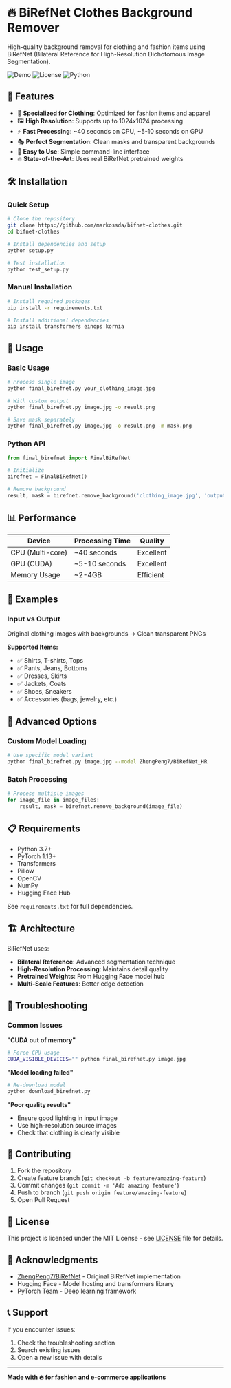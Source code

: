 # 🔥 BiRefNet Clothes Background Remover

High-quality background removal for clothing and fashion items using BiRefNet (Bilateral Reference for High-Resolution Dichotomous Image Segmentation).

![Demo](https://img.shields.io/badge/Demo-Ready-brightgreen)
![License](https://img.shields.io/badge/License-MIT-blue)
![Python](https://img.shields.io/badge/Python-3.7+-red)

## 🚀 Features

- 🎯 **Specialized for Clothing**: Optimized for fashion items and apparel
- 🖼️ **High Resolution**: Supports up to 1024x1024 processing
- ⚡ **Fast Processing**: ~40 seconds on CPU, ~5-10 seconds on GPU
- 🎭 **Perfect Segmentation**: Clean masks and transparent backgrounds
- 📱 **Easy to Use**: Simple command-line interface
- 🔥 **State-of-the-Art**: Uses real BiRefNet pretrained weights

## 🛠️ Installation

### Quick Setup
```bash
# Clone the repository
git clone https://github.com/markossda/bifnet-clothes.git
cd bifnet-clothes

# Install dependencies and setup
python setup.py

# Test installation
python test_setup.py
```

### Manual Installation
```bash
# Install required packages
pip install -r requirements.txt

# Install additional dependencies
pip install transformers einops kornia
```

## 🎯 Usage

### Basic Usage
```bash
# Process single image
python final_birefnet.py your_clothing_image.jpg

# With custom output
python final_birefnet.py image.jpg -o result.png

# Save mask separately
python final_birefnet.py image.jpg -o result.png -m mask.png
```

### Python API
```python
from final_birefnet import FinalBiRefNet

# Initialize
birefnet = FinalBiRefNet()

# Remove background
result, mask = birefnet.remove_background('clothing_image.jpg', 'output.png')
```

## 📊 Performance

| Device | Processing Time | Quality |
|--------|----------------|---------|
| CPU (Multi-core) | ~40 seconds | Excellent |
| GPU (CUDA) | ~5-10 seconds | Excellent |
| Memory Usage | ~2-4GB | Efficient |

## 🎨 Examples

### Input vs Output
Original clothing images with backgrounds → Clean transparent PNGs

**Supported Items:**
- ✅ Shirts, T-shirts, Tops
- ✅ Pants, Jeans, Bottoms  
- ✅ Dresses, Skirts
- ✅ Jackets, Coats
- ✅ Shoes, Sneakers
- ✅ Accessories (bags, jewelry, etc.)

## 🔧 Advanced Options

### Custom Model Loading
```bash
# Use specific model variant
python final_birefnet.py image.jpg --model ZhengPeng7/BiRefNet_HR
```

### Batch Processing
```python
# Process multiple images
for image_file in image_files:
    result, mask = birefnet.remove_background(image_file)
```

## 📋 Requirements

- Python 3.7+
- PyTorch 1.13+
- Transformers
- Pillow
- OpenCV
- NumPy
- Hugging Face Hub

See `requirements.txt` for full dependencies.

## 🏗️ Architecture

BiRefNet uses:
- **Bilateral Reference**: Advanced segmentation technique
- **High-Resolution Processing**: Maintains detail quality
- **Pretrained Weights**: From Hugging Face model hub
- **Multi-Scale Features**: Better edge detection

## 🐛 Troubleshooting

### Common Issues

**"CUDA out of memory"**
```bash
# Force CPU usage
CUDA_VISIBLE_DEVICES="" python final_birefnet.py image.jpg
```

**"Model loading failed"**
```bash
# Re-download model
python download_birefnet.py
```

**"Poor quality results"**
- Ensure good lighting in input image
- Use high-resolution source images
- Check that clothing is clearly visible

## 🤝 Contributing

1. Fork the repository
2. Create feature branch (`git checkout -b feature/amazing-feature`)
3. Commit changes (`git commit -m 'Add amazing feature'`)
4. Push to branch (`git push origin feature/amazing-feature`)
5. Open Pull Request

## 📜 License

This project is licensed under the MIT License - see [LICENSE](LICENSE) file for details.

## 🙏 Acknowledgments

- [ZhengPeng7/BiRefNet](https://github.com/ZhengPeng7/BiRefNet) - Original BiRefNet implementation
- Hugging Face - Model hosting and transformers library
- PyTorch Team - Deep learning framework

## 📞 Support

If you encounter issues:
1. Check the troubleshooting section
2. Search existing issues
3. Open a new issue with details

---

**Made with 🔥 for fashion and e-commerce applications**
